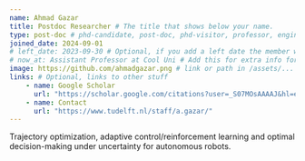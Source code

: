 ```yaml
---
name: Ahmad Gazar
title: Postdoc Researcher # The title that shows below your name.
type: post-doc # phd-candidate, post-doc, phd-visitor, professor, engineer. These are used for filtering and grouping people.
joined_date: 2024-09-01
# left_date: 2023-09-30 # Optional, if you add a left date the member will be moved to the past members section
# now_at: Assistant Professor at Cool Uni # Add this for extra info for past members
image: https://github.com/ahmadgazar.png # link or path in /assets/...
links: # Optional, links to other stuff
    - name: Google Scholar
      url: "https://scholar.google.com/citations?user=_S07MOsAAAAJ&hl=enX"
    - name: Contact
      url: "https://www.tudelft.nl/staff/a.gazar/"
---
```


<!-- Here add your interests or small paragraph. Keep it brief -->
Trajectory optimization, adaptive control/reinforcement learning and optimal decision-making under uncertainty for autonomous robots. 
